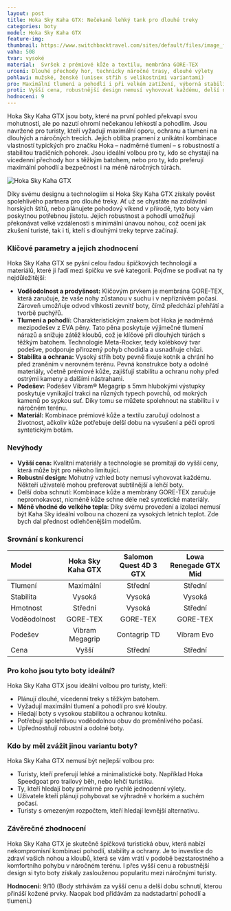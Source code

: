 ```yaml
---
layout: post
title: Hoka Sky Kaha GTX: Nečekaně lehký tank pro dlouhé treky
categories: boty
model: Hoka Sky Kaha GTX
feature-img: 
thumbnail: https://www.switchbacktravel.com/sites/default/files/image_fields/In-Depth%20Gear%20Reviews/Hoka%20Kaha%202%20GTX/Hoka%20Kaha%202%20GTX%20hiking%20boot%20(traction%20climbing%20on%20rock).jpg
vaha: 508
tvar: vysoké
material:  Svršek z prémiové kůže a textilu, membrána GORE-TEX
urceni: Dlouhé přechody hor, technicky náročné trasy, dlouhé výlety
pohlavi: mužské, ženské (unisex střih s velikostními variantami)
pro: Maximální tlumení a pohodlí i při velkém zatížení, výborná stabilita a ochrana kotníku, voděodolnost.
proti: Vyšší cena, robustnější design nemusí vyhovovat každému, delší doba schnutí po promáčení.
hodnoceni: 9
---
```



Hoka Sky Kaha GTX jsou boty, které na první pohled překvapí svou mohutností, ale po nazutí ohromí nečekanou lehkostí a pohodlím.  Jsou navržené pro turisty, kteří vyžadují maximální oporu, ochranu a tlumení na dlouhých a náročných trecích.  Jejich obliba pramení z unikátní kombinace vlastností typických pro značku Hoka – nadměrné tlumení – s robustností a stabilitou tradičních pohorek. Jsou ideální volbou pro ty, kdo se chystají na vícedenní přechody hor s těžkým batohem, nebo pro ty, kdo preferují maximální pohodlí a bezpečnost i na méně náročných túrách.

![Hoka Sky Kaha GTX](https://res.cloudinary.com/dvwv5cne3/image/fetch/w_auto,h_450,c_fill,g_auto,f_auto,q_auto/https://www.olympiasport.no/images/thumbs/0004893_hoka-sky-kaha-gtx-charcoal-graygreen.png)

Díky svému designu a technologiím si Hoka Sky Kaha GTX získaly pověst spolehlivého partnera pro dlouhé treky. Ať už se chystáte na zdolávání horských štítů, nebo plánujete pohodový víkend v přírodě, tyto boty vám poskytnou potřebnou jistotu. Jejich robustnost a pohodlí umožňují překonávat velké vzdálenosti s minimální únavou nohou, což ocení jak zkušení turisté, tak i ti, kteří s dlouhými treky teprve začínají.

### **Klíčové parametry a jejich zhodnocení**

Hoka Sky Kaha GTX se pyšní celou řadou špičkových technologií a materiálů, které ji řadí mezi špičku ve své kategorii. Pojďme se podívat na ty nejdůležitější:

*   **Voděodolnost a prodyšnost:** Klíčovým prvkem je membrána GORE-TEX, která zaručuje, že vaše nohy zůstanou v suchu i v nepříznivém počasí. Zároveň umožňuje odvod vlhkosti zevnitř boty, čímž předchází přehřátí a tvorbě puchýřů.
*   **Tlumení a pohodlí:** Charakteristickým znakem bot Hoka je nadměrná mezipodešev z EVA pěny. Tato pěna poskytuje výjimečné tlumení nárazů a snižuje zátěž kloubů, což je klíčové při dlouhých túrách s těžkým batohem.  Technologie Meta-Rocker, tedy kolébkový tvar podešve, podporuje přirozený pohyb chodidla a usnadňuje chůzi.
*   **Stabilita a ochrana:** Vysoký střih boty pevně fixuje kotník a chrání ho před zraněním v nerovném terénu.  Pevná konstrukce boty a odolné materiály, včetně prémiové kůže, zajišťují stabilitu a ochranu nohy před ostrými kameny a dalšími nástrahami.
*   **Podešev:** Podešev Vibram® Megagrip s 5mm hlubokými výstupky poskytuje vynikající trakci na různých typech povrchů, od mokrých kamenů po sypkou suť. Díky tomu se můžete spolehnout na stabilitu i v náročném terénu.
*    **Materiál:** Kombinace prémiové kůže a textilu zaručují odolnost a životnost, ačkoliv kůže potřebuje delší dobu na vysušení a péči oproti syntetickým botám.

### **Nevýhody**

*   **Vyšší cena:** Kvalitní materiály a technologie se promítají do vyšší ceny, která může být pro někoho limitující.
*   **Robustní design:** Mohutný vzhled boty nemusí vyhovovat každému. Někteří uživatelé mohou preferovat subtilnější a lehčí boty.
* Delší doba schnutí: Kombinace kůže a membrány GORE-TEX zaručuje nepromokavost, nicméně kůže schne déle než syntetické materiály.
* **Méně vhodné do velkého tepla**: Díky svému provedení a izolaci nemusí být Kaha Sky ideální volbou na chození za vysokých letních teplot. Zde bych dal přednost odlehčenějším modelům.

### **Srovnání s konkurencí**

| Model               | Hoka Sky Kaha GTX | Salomon Quest 4D 3 GTX | Lowa Renegade GTX Mid |
| :------------------ | :--------------: | :--------------------: | :--------------------: |
| Tlumení             |      Maximální     |         Střední         |         Střední         |
| Stabilita           |       Vysoká       |          Vysoká          |          Vysoká          |
| Hmotnost            |       Střední       |         Vysoká          |         Střední          |
| Voděodolnost        |       GORE-TEX      |         GORE-TEX         |         GORE-TEX         |
| Podešev             |  Vibram Megagrip   |      Contagrip TD       |      Vibram Evo       |
| Cena                |         Vyšší        |         Střední         |         Střední         |

### **Pro koho jsou tyto boty ideální?**

Hoka Sky Kaha GTX jsou ideální volbou pro turisty, kteří:

*   Plánují dlouhé, vícedenní treky s těžkým batohem.
*   Vyžadují maximální tlumení a pohodlí pro své klouby.
*   Hledají boty s vysokou stabilitou a ochranou kotníku.
*   Potřebují spolehlivou voděodolnou obuv do proměnlivého počasí.
*   Upřednostňují robustní a odolné boty.

### **Kdo by měl zvážit jinou variantu boty?**

Hoka Sky Kaha GTX nemusí být nejlepší volbou pro:

*   Turisty, kteří preferují lehké a minimalistické boty. Například Hoka Speedgoat pro trailový běh, nebo lehčí turistiku.
*   Ty, kteří hledají boty primárně pro rychlé jednodenní výlety.
*    Uživatele kteří plánují pohybovat se výhradně v horkém a suchém počasí.
*   Turisty s omezeným rozpočtem, kteří hledají levnější alternativu.

### **Závěrečné zhodnocení**
Hoka Sky Kaha GTX je skutečně špičková turistická obuv, která nabízí nekompromisní kombinaci pohodlí, stability a ochrany.  Je to investice do zdraví vašich nohou a kloubů, která se vám vrátí v podobě bezstarostného a komfortního pohybu v náročném terénu.  I přes vyšší cenu a robustnější design si tyto boty získaly zaslouženou popularitu mezi náročnými turisty.

**Hodnocení:** 9/10 (Body strhávám za vyšší cenu a delší dobu schnutí, kterou přináší kožené prvky. Naopak bod přidávám za nadstadartní pohodlí a tlumení.)
